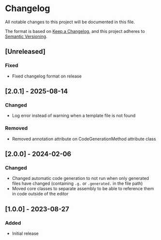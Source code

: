 # Changelog

All notable changes to this project will be documented in this file.

The format is based on [Keep a Changelog](https://keepachangelog.com/en/1.0.0/),
and this project adheres to [Semantic Versioning](https://semver.org/spec/v2.0.0.html).

## [Unreleased]

### Fixed

- Fixed changelog format on release

## [2.0.1] - 2025-08-14

### Changed

- Log error instead of warning when a template file is not found

### Removed

- Removed annotation attribute on CodeGenerationMethod attribute class

## [2.0.0] - 2024-02-06

### Changed

- Changed automatic code generation to not run when only generated files have changed (containing `.g.` or `.generated.` in the file path)
- Moved core classes to separate assembly to be able to reference them in code outside of the editor

## [1.0.0] - 2023-08-27

### Added

- Initial release
